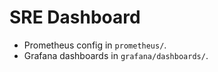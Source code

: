 # SRE Dashboard
- Prometheus config in `prometheus/`.
- Grafana dashboards in `grafana/dashboards/`.
